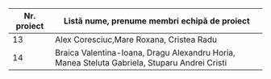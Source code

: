 | Nr. proiect | Listă nume, prenume membri echipă de proiect |
|-------------|---------------------------------------------|
|13|Alex Coresciuc,Mare Roxana, Cristea Radu|
|14| Braica Valentina-Ioana, Dragu Alexandru Horia, Manea Steluta Gabriela, Stuparu Andrei Cristi| 
